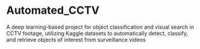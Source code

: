 # Automated_CCTV
A deep learning-based project for object classification and visual search in CCTV footage, utilizing Kaggle datasets to automatically detect, classify, and retrieve objects of interest from surveillance videos
